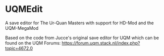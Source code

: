 # UQMEdit
A save editor for The Ur-Quan Masters with support for HD-Mod and the UQM-MegaMod

Based on the code from Jucce's original save editor for UQM which can be found on the UQM Forums: https://forum.uqm.stack.nl/index.php?topic=4672.0
